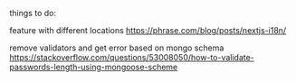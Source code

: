 things to do:

feature with different locations https://phrase.com/blog/posts/nextjs-i18n/

remove validators and get error based on mongo schema
https://stackoverflow.com/questions/53008050/how-to-validate-passwords-length-using-mongoose-scheme
